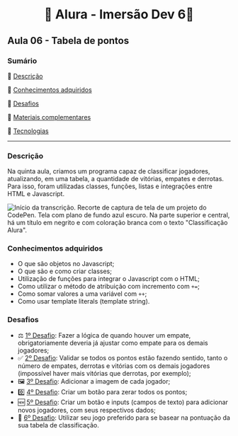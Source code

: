 <h1 align="center"> 🤿 Alura - Imersão Dev 6🤿 </h1>

<h2>Aula 06 - Tabela de pontos</h2>

### Sumário 

:small_blue_diamond: [Descrição](#descrição)

:small_blue_diamond: [Conhecimentos adquiridos](#conhecimentos-adquiridos)

:small_blue_diamond: [Desafios](#desafios)

:small_blue_diamond: [Materiais complementares](#materiais-complementares)

:small_blue_diamond: [Tecnologias](#tecnologias)

---
### Descrição
Na quinta aula, criamos um programa capaz de classificar jogadores, atualizando, em uma tabela, a quantidade de vitórias, empates e derrotas. Para isso, foram utilizadas classes, funções, listas e integrações entre HTML e Javascript.

<img src='https://i.imgur.com/4kzS51b.png' alt='Início da transcrição. Recorte de captura de tela de um projeto do CodePen. Tela com plano de fundo azul escuro. Na parte superior e central, há um título em negrito e com coloração branca com o texto "Classificação Alura".'>

### Conhecimentos adquiridos
- O que são objetos no Javascript;
- O que são e como criar classes;
- Utilização de funções para integrar o Javascript com o HTML;
- Como utilizar o método de atribuição com incremento com `+=`;
- Como somar valores a uma variável com `++`;
- Como usar template literals (template string).

### Desafios
- ⚖️ [1º Desafio](https://codepen.io/strawndri/pen/yLqZgGW): Fazer a lógica de quando houver um empate, obrigatoriamente deveria já ajustar como empate para os demais jogadores;
- ✅ [2º Desafio](https://codepen.io/strawndri/pen/yLqZgGW): Validar se todos os pontos estão fazendo sentido, tanto o número de empates, derrotas e vitórias com os demais jogadores (impossível haver mais vitórias que derrotas, por exemplo);
- 🖼️ [3º Desafio](https://codepen.io/strawndri/pen/yLqZgGW): Adicionar a imagem de cada jogador;
- 0️⃣ [4º Desafio](https://codepen.io/strawndri/pen/yLqZgGW): Criar um botão para zerar todos os pontos;
- 🆕 [5º Desafio](https://codepen.io/strawndri/pen/yLqZgGW): Criar um botão e inputs (campos de texto) para adicionar novos jogadores, com seus respectivos dados;
- 🐻 [6º Desafio](https://codepen.io/strawndri/pen/yLqZgGW): Utilizar seu jogo preferido para se basear na pontuação da sua tabela de classificação.

